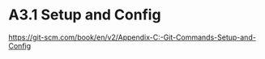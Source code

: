 # A3.1 Setup and Config

<https://git-scm.com/book/en/v2/Appendix-C:-Git-Commands-Setup-and-Config>
